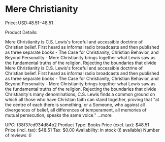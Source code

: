 # Mere Christianity

Price: USD:$48.51-$48.51

Product Details:

Mere Christianity is C.S. Lewis's forceful and accessible doctrine of Christian belief. First heard as informal radio broadcasts and then published as three separate books - The Case for Christianity, Christian Behavior, and Beyond Personality - Mere Christianity brings together what Lewis saw as the fundamental truths of the religion. Rejecting the boundaries that divide Mere Christianity is C.S. Lewis's forceful and accessible doctrine of Christian belief. First heard as informal radio broadcasts and then published as three separate books - The Case for Christianity, Christian Behavior, and Beyond Personality - Mere Christianity brings together what Lewis saw as the fundamental truths of the religion. Rejecting the boundaries that divide Christianity's many denominations, C.S. Lewis finds a common ground on which all those who have Christian faith can stand together, proving that "at the centre of each there is something, or a Someone, who against all divergences of belief, all differences of temperament, all memories of mutual persecution, speaks the same voice." ...more

UPC: f38f37ed934d84b2
Product Type: Books
Price (excl. tax): $48.51
Price (incl. tax): $48.51
Tax: $0.00
Availability: In stock (6 available)
Number of reviews: 0